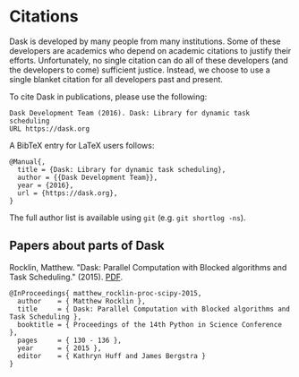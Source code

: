 # Citations

Dask is developed by many people from many institutions. Some of these
developers are academics who depend on academic citations to justify
their efforts. Unfortunately, no single citation can do all of these
developers (and the developers to come) sufficient justice. Instead, we
choose to use a single blanket citation for all developers past and
present.

To cite Dask in publications, please use the following:

    Dask Development Team (2016). Dask: Library for dynamic task scheduling
    URL https://dask.org

A BibTeX entry for LaTeX users follows:

    @Manual{,
      title = {Dask: Library for dynamic task scheduling},
      author = {{Dask Development Team}},
      year = {2016},
      url = {https://dask.org},
    }

The full author list is available using `git` (e.g. `git shortlog -ns`).

## Papers about parts of Dask

Rocklin, Matthew. \"Dask: Parallel Computation with Blocked algorithms
and Task Scheduling.\" (2015).
[PDF](https://conference.scipy.org/proceedings/scipy2015/pdfs/matthew_rocklin.pdf).

    @InProceedings{ matthew_rocklin-proc-scipy-2015,
      author    = { Matthew Rocklin },
      title     = { Dask: Parallel Computation with Blocked algorithms and Task Scheduling },
      booktitle = { Proceedings of the 14th Python in Science Conference },
      pages     = { 130 - 136 },
      year      = { 2015 },
      editor    = { Kathryn Huff and James Bergstra }
    }
